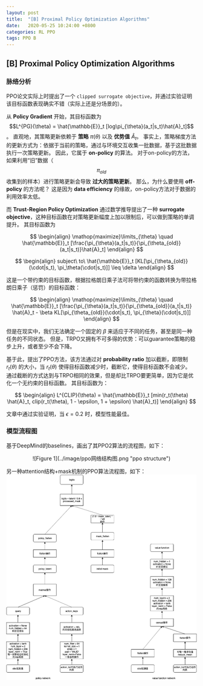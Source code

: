 ```yaml
---
layout: post
title:  "[B] Proximal Policy Optimization Algorithms"
date:   2020-05-25 10:24:00 +0800
categories: RL PPO
tags: PPO B
---
```


## [B] Proximal Policy Optimization Algorithms
### 脉络分析
PPO论文实际上时提出了一个 `clipped surrogate objective`，并通过实验证明该目标函数表现确实不错（实际上还是分场景的）。

从 **Policy Gradient** 开始，其目标函数为 $$L^{PG}(\theta) = \hat{\mathbb{E}}_t [log\pi_{\theta}(a_t|s_t)\hat{A}_t]$$。
直观地，其策略更新依赖于 **策略** $\pi(\theta)$ 以及 **优势值**  $\hat{A}_t$。
事实上，策略梯度方法的更新方式为：依据于当前的策略，通过与环境交互收集一批数据，基于这批数据执行一次策略更新。
因此，它属于 **on-policy** 的算法。
对于on-policy的方法，如果利用“旧”数据（$$\pi_{old}$$ 收集到的样本）进行策略更新会导致 **过大的策略更新**。
那么，为什么要使用 **off-policy** 的方法呢？
这是因为 **data efficiency** 的缘故，on-policy方法对于数据的利用效率太低。

而 **Trust-Region Policy Optimization** 通过数学推导提出了一种 **surrogate objective**，这种目标函数在对策略更新幅度上加以限制后，可以做到策略的单调提升。
其目标函数为 

$$
\begin{align}
\mathop{maximize}\limits_{\theta} \quad \hat{\mathbb{E}}_t [\frac{\pi_{\theta}(a_t|s_t)}{\pi_{\theta_{old}}(a_t|s_t)}\hat{A}_t]
\end{align}
$$

$$
\begin{align}
subject\ to\ \hat{\mathbb{E}}_t [KL[\pi_{\theta_{old}}(\cdot|s_t), \pi_\theta(\cdot|s_t)]] \leq \delta
\end{align}
$$

这是一个带约束的目标函数，根据拉格朗日乘子法可将带约束的函数转换为带拉格朗日乘子（惩罚）的目标函数：

$$
\begin{align}
\mathop{maximize}\limits_{\theta} \quad \hat{\mathbb{E}}_t [\frac{\pi_{\theta}(a_t|s_t)}{\pi_{\theta_{old}}(a_t|s_t)} \hat{A}_t - \beta KL[\pi_{\theta_{old}}(\cdot|s_t), \pi_{\theta}(\cdot|s_t)]]
\end{align}
$$

但是在现实中，我们无法确定一个固定的 $\beta$ 来适应于不同的任务，甚至是同一种任务的不同状态。
但是，TRPO又拥有不可多得的优势：可以guarantee策略的稳步上升，或者至少不会下降。

基于此，提出了PPO方法，该方法通过对 **probability ratio** 加以截断，即限制 $r_t(\theta)$ 的大小，当 $r_t(\theta)$ 使得目标函数减少时，截断它，使得目标函数不会减少。
通过截断的方式达到与TRPO相同的效果，但是却比TRPO要更简单，因为它是优化一个无约束的目标函数。
其目标函数为：

$$
\begin{align}
L^{CLIP}(\theta) = \hat{\mathbb{E}}_t [min(r_t(\theta) \hat{A}_t, clip(r_t(\theta), 1 - \epsilon, 1 + \epsilon) \hat{A}_t)]
\end{align}
$$

文章中通过实验证明，当 $\epsilon = 0.2$ 时，模型性能最佳。

### 模型流程图
基于DeepMind的baselines，画出了其PPO2算法的流程图，如下：  
<div align=center> ![Figure 1](../image/ppo网络结构图.png "ppo structure") </div>

另一种attention结构+mask机制的PPO算法流程图，如下：
![Figure 2](../image/alpha-star-ppo网络结构图.png "attention structure")
